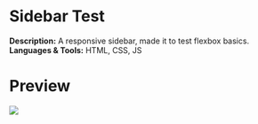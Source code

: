 # Sidebar Test

**Description:** A responsive sidebar, made it to test flexbox basics.<br>
**Languages & Tools:** HTML, CSS, JS

# Preview
![](https://github.com/NotYoel/Web-Development-Projects/blob/main/Sidebar%20Test/photos/showcase.gif)
